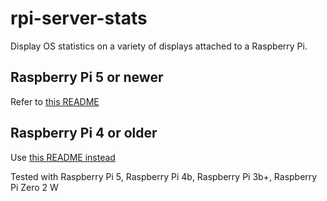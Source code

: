 # rpi-server-stats
Display OS statistics on a variety of displays attached to a Raspberry Pi.
## Raspberry Pi 5 or newer
Refer to [this README](doc/rpi5/README.md)
## Raspberry Pi 4 or older
Use [this README instead](doc/rpi/README.md)

Tested with Raspberry Pi 5, Raspberry Pi 4b, Raspberry Pi 3b+, Raspberry Pi Zero 2 W